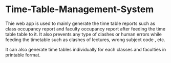 # Time-Table-Management-System

Thie web app is used to mainly generate the time table reports such as class occupancy report and faculty occupancy report after feeding the time table table to it. It also prevents any type of clashes or human errors while feeding the timetable such as clashes of lectures, wrong subject code , etc.

It can also generate time tables individually for each classes and faculties in printable format.
